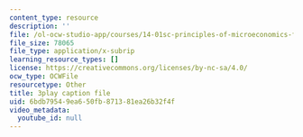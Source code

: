 ```yaml
---
content_type: resource
description: ''
file: /ol-ocw-studio-app/courses/14-01sc-principles-of-microeconomics-fall-2011/6bdb79549ea650fb871381ea26b32f4f_LpNKCJSZk_k.vtt
file_size: 78065
file_type: application/x-subrip
learning_resource_types: []
license: https://creativecommons.org/licenses/by-nc-sa/4.0/
ocw_type: OCWFile
resourcetype: Other
title: 3play caption file
uid: 6bdb7954-9ea6-50fb-8713-81ea26b32f4f
video_metadata:
  youtube_id: null
---
```

